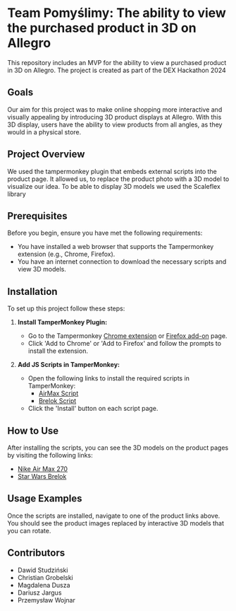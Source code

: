 # Team Pomyślimy:  The ability to view the purchased product in 3D on Allegro
This repository includes an MVP for the ability to view a purchased product in 3D on Allegro. The project is created as part of the DEX Hackathon 2024

## Goals
Our aim for this project was to make online shopping more interactive and visually appealing by introducing 3D product displays at Allegro. With this 3D display, users have the ability to view products from all angles, as they would in a physical store.

## Project Overview
We used the tampermonkey plugin that embeds external scripts into the product page.
It allowed us, to replace the product photo with a 3D model to visualize our idea.
To be able to display 3D models we used the Scaleflex library

## Prerequisites
Before you begin, ensure you have met the following requirements:
- You have installed a web browser that supports the Tampermonkey extension (e.g., Chrome, Firefox).
- You have an internet connection to download the necessary scripts and view 3D models.

## Installation
To set up this project follow these steps:

1. **Install TamperMonkey Plugin:**
   - Go to the Tampermonkey [Chrome extension](https://chrome.google.com/webstore/detail/tampermonkey/dhdgffkkebhmkfjojejmpbldmpobfkfo) or [Firefox add-on](https://addons.mozilla.org/en-US/firefox/addon/tampermonkey/) page.
   - Click 'Add to Chrome' or 'Add to Firefox' and follow the prompts to install the extension.

2. **Add JS Scripts in TamperMonkey:**
   - Open the following links to install the required scripts in TamperMonkey:
     - [AirMax Script](https://hackathon.darekjcompany.smallhost.pl/scripts/airmax.user.js)
     - [Brelok Script](https://hackathon.darekjcompany.smallhost.pl/scripts/brelok.user.js)
   - Click the 'Install' button on each script page.

## How to Use
After installing the scripts, you can see the 3D models on the product pages by visiting the following links:
- [Nike Air Max 270](https://allegro.pl/oferta/buty-meskie-sportowe-nike-air-max-270-ah8050-002-r-43-15261931306)
- [Star Wars Brelok](https://allegro.pl/oferta/brelok-do-kluczy-gwiezdne-wojny-star-wars-14932663239)

## Usage Examples
Once the scripts are installed, navigate to one of the product links above. You should see the product images replaced by interactive 3D models that you can rotate.

## Contributors

- Dawid Studziński
- Christian Grobelski
- Magdalena Dusza
- Dariusz Jargus
- Przemysław Wojnar


